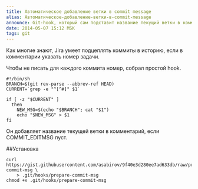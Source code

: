 ```yaml
---
title: Автоматическое добавление ветки в commit message
alias: Автоматическое-добавление-ветки-в-commit-message
announce: Git-hook, который сам подставит название текущий ветки в комментарий коммита
date: 2014-05-07 15:12 MSK
tags: git
---
```


Как многие знают, Jira умеет подцеплять коммиты в историю, если в комментарии указать номер задачи.

Чтобы не писать для каждого коммита номер, собрал простой hook.

~~~
#!/bin/sh
BRANCH=$(git rev-parse --abbrev-ref HEAD)
CURRENT=`grep -e "^[^#]" $1`

if [ -z "$CURRENT" ]
  then
    NEW_MSG=$(echo "$BRANCH"; cat "$1")
    echo "$NEW_MSG" > $1
fi
~~~

Он добавляет название текущей ветки в комментарий, если COMMIT_EDITMSG пуст.

##Установка

~~~
curl https://gist.githubusercontent.com/asabirov/9f40e3d280ee7ad633db/raw/prepare-commit-msg \
    > .git/hooks/prepare-commit-msg
chmod +x .git/hooks/prepare-commit-msg
~~~